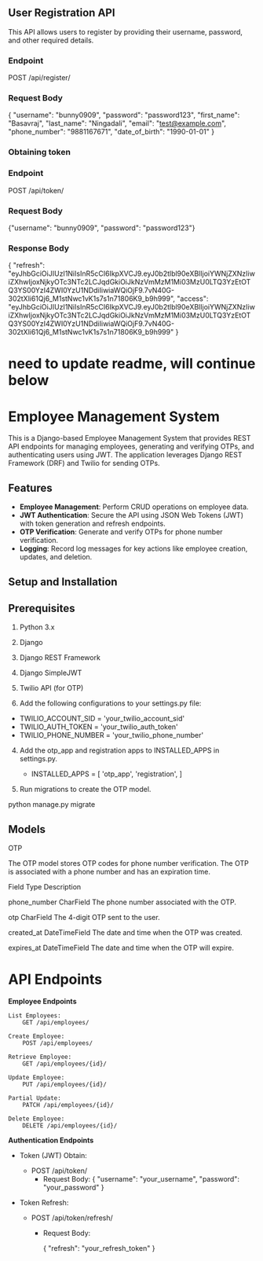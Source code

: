 ## User Registration API
This API allows users to register by providing their username, password, and other required details.

### Endpoint
POST /api/register/

### Request Body
{
    "username": "bunny0909",
    "password": "password123",
    "first_name": "Basavraj",
    "last_name": "Ningadali",
    "email": "test@example.com",
    "phone_number": "9881167671",
    "date_of_birth": "1990-01-01"
}

### Obtaining token

### Endpoint
POST /api/token/

### Request Body
{"username": "bunny0909",
"password": "password123"}

### Response Body
{
  "refresh": "eyJhbGciOiJIUzI1NiIsInR5cCI6IkpXVCJ9.eyJ0b2tlbl90eXBlIjoiYWNjZXNzIiwiZXhwIjoxNjkyOTc3NTc2LCJqdGkiOiJkNzVmMzM1Mi03MzU0LTQ3YzEtOTQ3YS00YzI4ZWI0YzU1NDdiIiwiaWQiOjF9.7vN40G-302tXli61Qj6_M1stNwc1vK1s7s1n71806K9_b9h999",
  "access": "eyJhbGciOiJIUzI1NiIsInR5cCI6IkpXVCJ9.eyJ0b2tlbl90eXBlIjoiYWNjZXNzIiwiZXhwIjoxNjkyOTc3NTc2LCJqdGkiOiJkNzVmMzM1Mi03MzU0LTQ3YzEtOTQ3YS00YzI4ZWI0YzU1NDdiIiwiaWQiOjF9.7vN40G-302tXli61Qj6_M1stNwc1vK1s7s1n71806K9_b9h999"
}




# need to update readme, will continue below

# Employee Management System


This is a Django-based Employee Management System that provides REST API endpoints for managing employees, generating and verifying OTPs, and authenticating users using JWT. The application leverages Django REST Framework (DRF) and Twilio for sending OTPs.

## Features
- **Employee Management**: Perform CRUD operations on employee data.
- **JWT Authentication**: Secure the API using JSON Web Tokens (JWT) with token generation and refresh endpoints.
- **OTP Verification**: Generate and verify OTPs for phone number verification.
- **Logging**: Record log messages for key actions like employee creation, updates, and deletion.

## Setup and Installation


## Prerequisites

1. Python 3.x
2. Django
3. Django REST Framework
4. Django SimpleJWT
5. Twilio API (for OTP)


3. Add the following configurations to your settings.py file:
- TWILIO_ACCOUNT_SID = 'your_twilio_account_sid'
- TWILIO_AUTH_TOKEN = 'your_twilio_auth_token'
- TWILIO_PHONE_NUMBER = 'your_twilio_phone_number'

4. Add the otp_app and registration apps to INSTALLED_APPS in settings.py.
    - INSTALLED_APPS = [
        'otp_app',
        'registration',
        ]

5. Run migrations to create the OTP model.

python manage.py migrate


## Models

OTP

The OTP model stores OTP codes for phone number verification. The OTP is associated with a phone number and has an expiration time.


Field	          Type	         Description

phone_number	CharField	     The phone number associated with  the OTP.

otp	            CharField	     The 4-digit OTP sent to the user.

created_at	    DateTimeField	 The date and time when the OTP was created.

expires_at	    DateTimeField	 The date and time when the OTP will expire.
# API Endpoints

**Employee Endpoints**

    List Employees:
        GET /api/employees/

    Create Employee:
        POST /api/employees/

    Retrieve Employee:
        GET /api/employees/{id}/

    Update Employee:
        PUT /api/employees/{id}/

    Partial Update:
        PATCH /api/employees/{id}/

    Delete Employee:
        DELETE /api/employees/{id}/

**Authentication Endpoints**
- Token (JWT) Obtain:
    - POST /api/token/
        - Request Body:
        {
        "username": "your_username",
        "password": "your_password"
        }

- Token Refresh:
    - POST /api/token/refresh/
        - Request Body:

            {
            "refresh": "your_refresh_token"
            }

